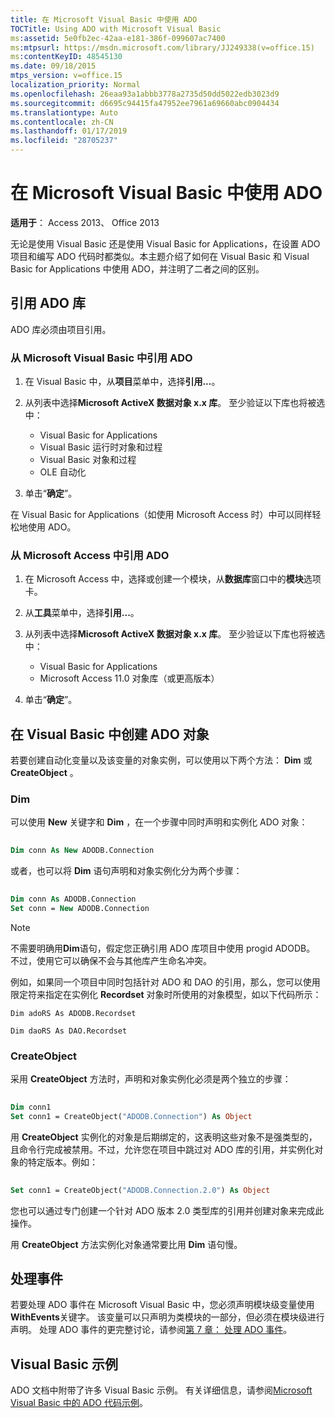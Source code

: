 ```yaml
---
title: 在 Microsoft Visual Basic 中使用 ADO
TOCTitle: Using ADO with Microsoft Visual Basic
ms:assetid: 5e0fb2ec-42aa-e181-386f-099607ac7400
ms:mtpsurl: https://msdn.microsoft.com/library/JJ249338(v=office.15)
ms:contentKeyID: 48545130
ms.date: 09/18/2015
mtps_version: v=office.15
localization_priority: Normal
ms.openlocfilehash: 26eaa93a1abbb3778a2735d50dd5022edb3023d9
ms.sourcegitcommit: d6695c94415fa47952ee7961a69660abc0904434
ms.translationtype: Auto
ms.contentlocale: zh-CN
ms.lasthandoff: 01/17/2019
ms.locfileid: "28705237"
---
```

# <a name="using-ado-with-microsoft-visual-basic"></a>在 Microsoft Visual Basic 中使用 ADO

**适用于**： Access 2013、 Office 2013

无论是使用 Visual Basic 还是使用 Visual Basic for Applications，在设置 ADO 项目和编写 ADO 代码时都类似。本主题介绍了如何在 Visual Basic 和 Visual Basic for Applications 中使用 ADO，并注明了二者之间的区别。

## <a name="referencing-the-ado-library"></a>引用 ADO 库

ADO 库必须由项目引用。

### <a name="to-reference-ado-from-microsoft-visual-basic"></a>从 Microsoft Visual Basic 中引用 ADO

1. 在 Visual Basic 中，从**项目**菜单中，选择**引用...**。

2. 从列表中选择**Microsoft ActiveX 数据对象 x.x 库**。 至少验证以下库也将被选中：
   
   - Visual Basic for Applications
   - Visual Basic 运行时对象和过程
   - Visual Basic 对象和过程
   - OLE 自动化

3. 单击“**确定**”。

在 Visual Basic for Applications（如使用 Microsoft Access 时）中可以同样轻松地使用 ADO。

### <a name="to-reference-ado-from-microsoft-access"></a>从 Microsoft Access 中引用 ADO

1. 在 Microsoft Access 中，选择或创建一个模块，从**数据库**窗口中的**模块**选项卡。

2. 从**工具**菜单中，选择**引用...**。

3. 从列表中选择**Microsoft ActiveX 数据对象 x.x 库**。 至少验证以下库也将被选中：
    
   - Visual Basic for Applications
   - Microsoft Access 11.0 对象库（或更高版本）

4. 单击“**确定**”。

## <a name="creating-ado-objects-in-visual-basic"></a>在 Visual Basic 中创建 ADO 对象

若要创建自动化变量以及该变量的对象实例，可以使用以下两个方法： **Dim** 或 **CreateObject** 。

### <a name="dim"></a>Dim

可以使用 **New** 关键字和 **Dim** ，在一个步骤中同时声明和实例化 ADO 对象：

```vb 
 
Dim conn As New ADODB.Connection 
```

或者，也可以将 **Dim** 语句声明和对象实例化分为两个步骤：

```vb 
 
Dim conn As ADODB.Connection 
Set conn = New ADODB.Connection 
```

> [!NOTE]
> 不需要明确用**Dim**语句，假定您正确引用 ADO 库项目中使用 progid ADODB。 不过，使用它可以确保不会与其他库产生命名冲突。
> 
> 例如，如果同一个项目中同时包括针对 ADO 和 DAO 的引用，那么，您可以使用限定符来指定在实例化 **Recordset** 对象时所使用的对象模型，如以下代码所示：  
> 
> `Dim adoRS As ADODB.Recordset`  
>   
> `Dim daoRS As DAO.Recordset`

### <a name="createobject"></a>CreateObject

采用 **CreateObject** 方法时，声明和对象实例化必须是两个独立的步骤：

```vb 
 
Dim conn1 
Set conn1 = CreateObject("ADODB.Connection") As Object 
```

用 **CreateObject** 实例化的对象是后期绑定的，这表明这些对象不是强类型的，且命令行完成被禁用。不过，允许您在项目中跳过对 ADO 库的引用，并实例化对象的特定版本。例如：

```vb 
 
Set conn1 = CreateObject("ADODB.Connection.2.0") As Object 
```

您也可以通过专门创建一个针对 ADO 版本 2.0 类型库的引用并创建对象来完成此操作。

用 **CreateObject** 方法实例化对象通常要比用 **Dim** 语句慢。

## <a name="handling-events"></a>处理事件

若要处理 ADO 事件在 Microsoft Visual Basic 中，您必须声明模块级变量使用**WithEvents**关键字。 该变量可以只声明为类模块的一部分，但必须在模块级进行声明。 处理 ADO 事件的更完整讨论，请参阅[第 7 章： 处理 ADO 事件](chapter-7-handling-ado-events.md)。

## <a name="visual-basic-examples"></a>Visual Basic 示例

ADO 文档中附带了许多 Visual Basic 示例。 有关详细信息，请参阅[Microsoft Visual Basic 中的 ADO 代码示例](ado-code-examples-in-microsoft-visual-basic.md)。

